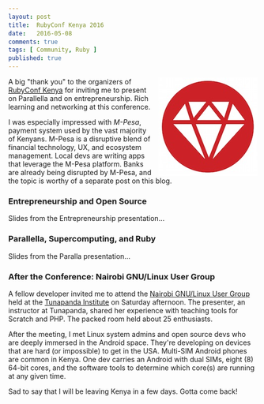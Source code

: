```yaml
---
layout: post
title:  RubyConf Kenya 2016
date:   2016-05-08
comments: true
tags: [ Community, Ruby ]
published: true
---
```


<img src="/images/RubyConfKenya_200x200.jpg" width="200" align="right" style="margin-left:10px;" alt="RubyConf Kenya 2016" title="RubyConf Kenya 2016">

A big "thank you" to the organizers of [RubyConf Kenya](http://rubyconf.nairuby.org/2016) for inviting me to present on Parallella and on entrepreneurship. Rich learning and networking at this conference.

I was especially impressed with _M-Pesa_, payment system used by the vast majority of Kenyans. M-Pesa is a disruptive blend of financial technology, UX, and ecosystem management. Local devs are writing apps that leverage the M-Pesa platform. Banks are already being disrupted by M-Pesa, and the topic is worthy of a separate post on this blog.

<!--more-->

### Entrepreneurship and Open Source

Slides from the Entrepreneurship presentation...

<center><script async class="speakerdeck-embed" data-id="30a307a25a6c4d3c8de96d3b84d4f762" data-ratio="1.77777777777778" src="//speakerdeck.com/assets/embed.js"></script></center>

### Parallella, Supercomputing, and Ruby

Slides from the Paralla presentation...

<center><script async class="speakerdeck-embed" data-id="c5ed83fda205482e84dc2f9a2932b075" data-ratio="1.77777777777778" src="//speakerdeck.com/assets/embed.js"></script></center>

### After the Conference: Nairobi GNU/Linux User Group

A fellow developer invited me to attend the [Nairobi GNU/Linux User Group](https://nairobilug.or.ke/) held at the [Tunapanda Institute](http://www.tunapanda.org/) on Saturday afternoon. The presenter, an instructor at Tunapanda, shared her experience with teaching tools for Scratch and PHP. The packed room held about 25 enthusiasts.

After the meeting, I met Linux system admins and open source devs who are deeply immersed in the Android space. They're developing on devices that are hard (or impossible) to get in the USA. Multi-SIM Android phones are common in Kenya. One dev carries an Android with dual SIMs, eight (8) 64-bit cores, and the software tools to determine which core(s) are running at any given time. 

Sad to say that I will be leaving Kenya in a few days. Gotta come back!

